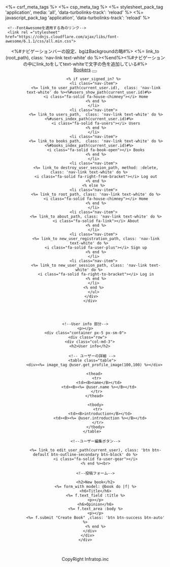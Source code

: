 <!DOCTYPE html>
<html>
 <head>
     <title>Bookers2</title>
    <%= csrf_meta_tags %>
    <%= csp_meta_tag %>
    <meta name="viewport" content="width=device-width, initial-scale=1, maximum-scale=1">
    <%= stylesheet_pack_tag 'application', media: 'all', 'data-turbolinks-track': 'reload' %>
    <%= javascript_pack_tag 'application', 'data-turbolinks-track': 'reload' %>
    
     <!--FontAwesomeを適用する為のリンク-->
     <link rel ="stylesheet" href="https://cdnjs.cloudflare.com/ajax/libs/font-awesome/6.1.1/css/all.min.css">
     
 </head>
<body>
  <header>
     <header class="shadow-sm">
         <nav class="navbar navbar-expand-lg navbar-dark bg-dark"><%#ナビゲーションバーの設定、bgはBackgroundの略#%>
         <a class="nav-item"><%= link_to (root_path), class: 'nav-link text-white' do %><%end%></a><%#ナビゲーションの中にlink_toをしてtext-whiteで文字の色を追加している#%>
    <div class="container">
      <a class="navbar-brand" href="/">Bookers</a>
      <button class="navbar-toggler" type="button" data-toggle="collapse" data-target="#navbarNavDropdown" aria-controls="navbarNavDropdown" aria-expanded="false" aria-label="Toggle navigation">
        <span class="navbar-toggler-icon"></span>
      </button>
      <div class="collapse navbar-collapse" id="navbarNavDropdown">
        <ul class="navbar-nav ml-auto">
             
        <% if user_signed_in? %>
        <li class="nav-item">
          <%= link_to user_path(current_user.id),  class: 'nav-link text-white' do %><%#users_show_path(current_user.id)#%>
          <i class="fa-solid fa-house-chimney"></i> Home
          <% end %>
        </li>
        <li class="nav-item">
          <%= link_to users_path,  class: 'nav-link text-white' do %><%#users_index_path(current_user.id)#%>
          <i class="fa-solid fa-users"></i> Users
          <% end %>
        </li>
        <li class="nav-item">
          <%= link_to books_path,  class: 'nav-link text-white' do %><%#books_index_path(current_user.id)#%>
          <i class="fa-solid fa-book-open"></i> Books
          <% end %>
        </li>
        <li class="nav-item">
          <%= link_to destroy_user_session_path, method: :delete, class: 'nav-link text-white' do %>
          <i class="fa-solid fa-right-from-bracket"></i> Log out
          <% end %>
        <% else %>
        <li class="nav-item">
          <%= link_to root_path, class: 'nav-link text-white' do %>
          <i class="fa-solid fa-house-chimney"></i> Home
          <% end %>
        </li>
        <li class="nav-item">
          <%= link_to about_path, class: 'nav-link text-white' do %>
          <i class="fa-solid fa-link"></i> About
          <% end %>
        </li>
        <li class="nav-item">
          <%= link_to new_user_registration_path, class: 'nav-link text-white' do %>
          <i class="fa-solid fa-user-plus"></i> Sign up
          <% end %>
        </li>
        <li class="nav-item">
          <%= link_to new_user_session_path, class: 'nav-link text-white' do %>
          <i class="fa-solid fa-right-to-bracket"></i> Log in
          <% end %>
        </li>
        <% end %>
        </ul>
      </div>
     </div>
   </nav>
  </header>
  <main>
    <!--バリデーションエラー用
    <%# if @book.errors.any? %>
     <div id="error_explanation">
       <h4><%#= @book.errors.count %>errors prohibited this obj from being saved:</h4>
        <ul>
       <%# @book.errors.full_messages.each do |message| %>
        <li><%#= message %></li>
      <%# end %>
      </ul>
     </div>
    <%# end %>-->
    
    <!--User info 部分-->
    <p></p>
    <div class="container px-5 px-sm-0">
      <div class="row">
        <div class="col-md-3">
        <h2>User info</h2>
        
          <!-- ユーザーの詳細 -->
          <table class="table">
            <div><%= image_tag @user.get_profile_image(100,100) %></div>
            
            <thead>
              <tr>
                <td><B>name</B></td>
                <td><B><%= @user.name %></B></td>
              </tr>
            </thead>
            
             <tbody>
               <tr>
                 <td><B>introduction</B></td>
                 <td><B><%= @user.introduction %></B></td>
               </tr>
             </tbody>
          </table>
          
             <!--ユーザー編集ボタン-->
            
             <%= link_to edit_user_path(current_user), class: 'btn btn-default btn-outline-secondary btn-block' do %>
             <i class="fa-solid fa-user-gear"></i>
             <% end %><br>
             
             <!--投稿フォーム-->
             
             <h2>New book</h2>
             <%= form_with model: @book do |f| %>
             <h6>Title</h6>
             <%= f.text_field :title %>
             <p></p>
             <h6>Opinion</h6>
             <%= f.text_area :body %>
             <p></p>
             <%= f.submit "Create Book" ,class: 'btn btn-success btn-auto' %>
             <% end %>
        </div>
      </div>
    </div>
  </main>
  <footer><br>
    <p align="center">CopyRight Infratop.inc</p>
  </footer>
 </body>
</html>
